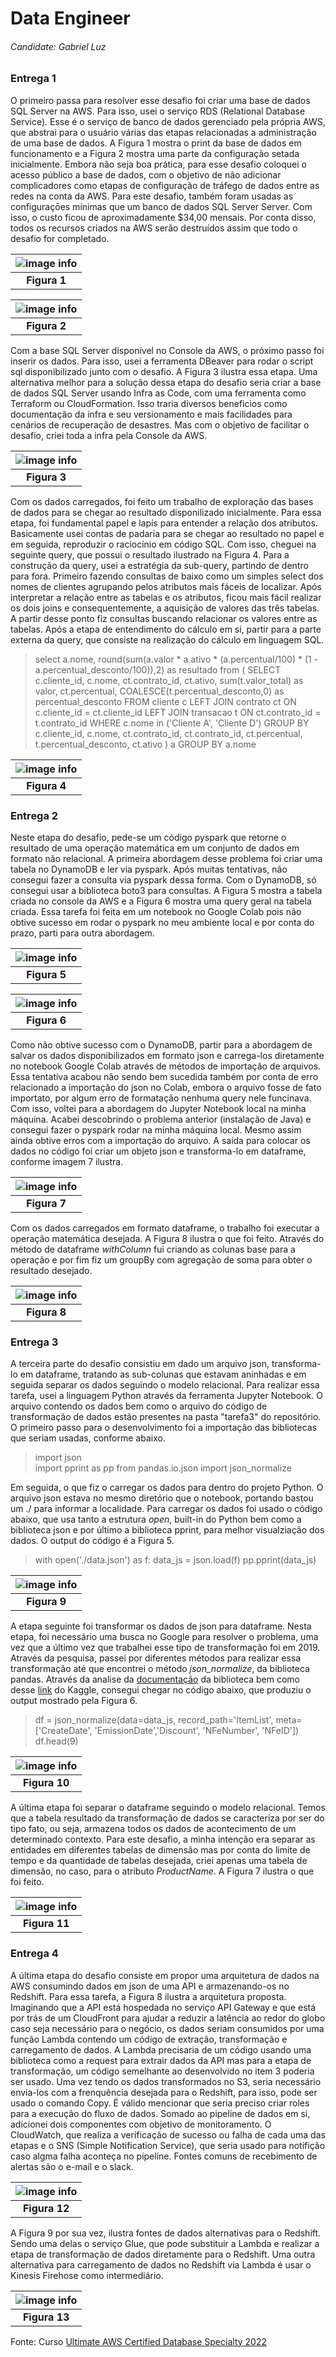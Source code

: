 # Data Engineer

###### Candidate: Gabriel Luz

### Entrega 1

O primeiro passa para resolver esse desafio foi criar uma base de dados SQL Server na AWS. Para isso, usei o serviço RDS (Relational Database Service). Esse é o serviço de banco de dados gerenciado pela própria AWS, que abstrai para o usuário várias das etapas relacionadas a administração de uma base de dados. A Figura 1 mostra o print da base de dados em funcionamento e a Figura 2 mostra uma parte da configuração setada inicialmente. Embora não seja boa prática, para esse desafio coloquei o acesso público a base de dados, com o objetivo de não adicionar complicadores como etapas de configuração de tráfego de dados entre as redes na conta da AWS. Para este desafio, também foram usadas as configuraçōes mínimas que um banco de dados SQL Server Server. Com isso, o custo ficou de aproximadamente $34,00 mensais. Por conta disso, todos os recursos criados na AWS serão destruídos assim que todo o desafio for completado. 

| ![image info](./pictures/figure1.png) |
|:--:|
| <b>Figura 1</b>|

| ![image info](./pictures/figure2.png) |
|:--:|
| <b>Figura 2</b>|

Com a base SQL Server disponível no Console da AWS, o próximo passo foi inserir os dados. Para isso, usei a ferramenta DBeaver para rodar o script sql disponibilizado junto com o desafio. A Figura 3 ilustra essa etapa. Uma alternativa melhor para a solução dessa etapa do desafio seria criar a base de dados SQL Server usando Infra as Code, com uma ferramenta como Terraform ou CloudFormation. Isso traria diversos beneficios como documentação da infra e seu versionamento e mais facilidades para cenários de recuperação de desastres. Mas com o objetivo de facilitar o desafio, criei toda a infra pela Console da AWS. 

| ![image info](./pictures/figure3.png) |
|:--:|
| <b>Figura 3</b>|

Com os dados carregados, foi feito um trabalho de exploração das bases de dados para se chegar ao resultado disponilizado inicialmente. Para essa etapa, foi fundamental papel e lapís para entender a relação dos atributos. Basicamente usei contas de padaria para se chegar ao resultado no papel e em seguida, reproduzir o raciocínio em código SQL. Com isso, cheguei na seguinte query, que possui o resultado ilustrado na Figura 4. Para a construção da query, usei a estratégia da sub-query, partindo de dentro para fora. Primeiro fazendo consultas de baixo como um simples select dos nomes de clientes agrupando pelos atributos mais fáceis de localizar. Após interpretar a relação entre as tabelas e os atributos, ficou mais fácil realizar os dois joins e consequentemente, a aquisição de valores das três tabelas. A partir desse ponto fiz consultas buscando relacionar os valores entre as tabelas. Após a etapa de entendimento do cálculo em si, partir para a parte externa da query, que consiste na realização do cálculo em linguagem SQL. 

> select a.nome, round(sum(a.valor * a.ativo * (a.percentual/100) * (1 - a.percentual_desconto/100)),2) as resultado
from
(
SELECT c.cliente_id, c.nome, ct.contrato_id, ct.ativo, sum(t.valor_total) as valor, ct.percentual, COALESCE(t.percentual_desconto,0) as percentual_desconto
FROM   cliente c 
       LEFT JOIN contrato ct 
         ON c.cliente_id = ct.cliente_id
       LEFT JOIN transacao t 
         ON ct.contrato_id = t.contrato_id
WHERE c.nome in ('Cliente A', 'Cliente D')
GROUP  BY c.cliente_id, c.nome,  ct.contrato_id, ct.contrato_id, ct.percentual, t.percentual_desconto, ct.ativo 
) a
GROUP  BY a.nome

| ![image info](./pictures/figure4.png) |
|:--:|
| <b>Figura 4</b>|

### Entrega 2

Neste etapa do desafio, pede-se um código pyspark que retorne o resultado de uma operação matemática em um conjunto de dados em formato não relacional. A primeira abordagem desse problema foi criar uma tabela no DynamoDB e ler via pyspark. Após muitas tentativas, não consegui fazer a consulta via pyspark dessa forma. Com o DynamoDB, só consegui usar a biblioteca boto3 para consultas. A Figura 5 mostra a tabela criada no console da AWS e a Figura 6 mostra uma query geral na tabela criada. Essa tarefa foi feita em um notebook no Google Colab pois não obtive sucesso em rodar o pyspark no meu ambiente local e por conta do prazo, parti para outra abordagem.

| ![image info](./pictures/figure5.png) |
|:--:|
| <b>Figura 5</b>|

| ![image info](./pictures/figure6.png) |
|:--:|
| <b>Figura 6</b>|

Como não obtive sucesso com o DynamoDB, partir para a abordagem de salvar os dados disponibilizados em formato json e carrega-los diretamente no notebook Google Colab através de métodos de importação de arquivos. Essa tentativa acabou não sendo bem sucedida também por conta de erro relacionado a importação do json no Colab, embora o arquivo fosse de fato importato, por algum erro de formatação nenhuma query nele funcinava. 
Com isso, voltei para a abordagem do Jupyter Notebook local na minha máquina. Acabei descobrindo o problema anterior (instalação de Java) e consegui fazer o pyspark rodar na minha máquina local. Mesmo assim ainda obtive erros com a importação do arquivo. A saída para colocar os dados no código foi criar um objeto json e transforma-lo em dataframe, conforme imagem 7 ilustra. 
 
| ![image info](./pictures/figure7.png) |
|:--:|
| <b>Figura 7 </b>|

Com os dados carregados em formato dataframe, o trabalho foi executar a operação matemática desejada. A Figura 8 ilustra o que foi feito. Através do método de dataframe _withColumn_ fui criando as colunas base para a operação e por fim fiz um groupBy com agregação de soma para obter o resultado desejado.

| ![image info](./pictures/figure8.png) |
|:--:|
| <b>Figura 8 </b>|

### Entrega 3

A terceira parte do desafio consistiu em dado um arquivo json, transforma-lo em dataframe, tratando as sub-colunas que estavam aninhadas e em seguida separar os dados seguindo o modelo relacional. Para realizar essa tarefa, usei a linguagem Python através da ferramenta Jupyter Notebook. O arquivo contendo os dados bem como o arquivo do código de transformação de dados estão presentes na pasta "tarefa3" do repositório. O primeiro passo para o desenvolvimento foi a importação das bibliotecas que seriam usadas, conforme abaixo. 

> import json  
import pprint as pp
from pandas.io.json import json_normalize

Em seguida, o que fiz o carregar os dados para dentro do projeto Python. O arquivo json estava no mesmo diretório que o notebook, portando bastou um ./ para informar a localidade. Para carregar os dados foi usado o código abaixo, que usa tanto a estrutura _open_, built-in do Python bem como a biblioteca json e por último a biblioteca pprint, para melhor visualziação dos dados. O output do código é a Figura 5.

> with open('./data.json') as f:
  data_js = json.load(f)
  pp.pprint(data_js)

| ![image info](./pictures/figure9.png) |
|:--:|
| <b>Figura 9 </b>|

A etapa seguinte foi transformar os dados de json para dataframe. Nesta etapa, foi necessário uma busca no Google para resolver o problema, uma vez que a último vez que trabalhei esse tipo de transformação foi em 2019. Através da pesquisa, passei por diferentes métodos para realizar essa transformação até que encontrei o método _json_normalize_, da biblioteca pandas. Através da analise da [documentação](https://pandas.pydata.org/pandas-docs/version/0.17.0/generated/pandas.io.json.json_normalize.html) da biblioteca bem como desse [link](https://www.kaggle.com/jboysen/quick-tutorial-flatten-nested-json-in-pandas) do Kaggle, consegui chegar no código abaixo, que produziu o output mostrado pela Figura 6. 

> df = json_normalize(data=data_js, record_path='ItemList', 
                            meta=['CreateDate', 'EmissionDate','Discount', 'NFeNumber', 'NFeID'])
df.head(9)

| ![image info](./pictures/figure10.png) |
|:--:|
| <b>Figura 10 </b>|

A última etapa foi separar o dataframe seguindo o modelo relacional. Temos que a tabela resultado da transformação de dados se caracteriza por ser do tipo fato, ou seja, armazena todos os dados de acontecimento de um determinado contexto. Para este desafio, a minha intenção era separar as entidades em diferentes tabelas de dimensão mas por conta do limite de tempo e da quantidade de tabelas desejada, criei apenas uma tabela de dimensão, no caso, para o atributo _ProductName_. A Figura 7 ilustra o que foi feito. 

| ![image info](./pictures/figure11.png) |
|:--:|
| <b>Figura 11 </b>|

### Entrega 4

A última etapa do desafio consiste em propor uma arquitetura de dados na AWS consumindo dados em json de uma API e armazenando-os no Redshift. Para essa tarefa, a Figura 8 ilustra a arquitetura proposta. Imaginando que a API está hospedada no serviço API Gateway e que está por trás de um CloudFront para ajudar a reduzir a latência ao redor do globo caso seja necessário para o negócio, os dados seriam consumidos por uma função Lambda contendo um código de extração, transformação e carregamento de dados. A Lambda precisaria de um código usando uma biblioteca como a request para extrair dados da API mas para a etapa de transformação, um código semelhante ao desenvolvido no item 3 poderia ser usado. Uma vez tendo os dados transformados no S3, seria necessário envia-los com a frenquência desejada para o Redshift, para isso, pode ser usado o comando Copy. É válido mencionar que seria preciso criar roles para a execução do fluxo de dados. Somado ao pipeline de dados em si, adicionei dois componentes com objetivo de monitoramento. O CloudWatch, que realiza a verificação de sucesso ou falha de cada uma das etapas e o SNS (Simple Notification Service), que seria usado para notifição caso algma falha aconteça no pipeline. Fontes comuns de recebimento de alertas são o e-mail e o slack.

| ![image info](./pictures/figure12.png) |
|:--:|
| <b>Figura 12</b>|

A Figura 9 por sua vez, ilustra fontes de dados alternativas para o Redshift. Sendo uma delas o serviço Glue, que pode substituir a Lambda e realizar a etapa de transformação de dados diretamente para o Redshift. Uma outra alternativa para carregamento de dados no Redshift via Lambda é usar o Kinesis Firehose como intermediário.

| ![image info](./pictures/figure13.png) |
|:--:|
| <b>Figura 13 </b>|
Fonte: Curso [Ultimate AWS Certified Database Specialty 2022](https://www.udemy.com/course/aws-certified-database-specialty-dbs/) 